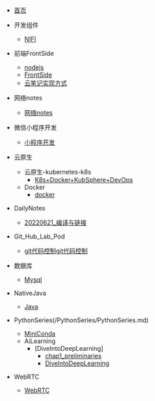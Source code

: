 <!-- docs/_sidebar.md -->
* [首页](/Summary.md)
* 开发组件
  * [NIFI](/开发组件/NIFI.md)
* 前端FrontSide
  * [nodejs](/前端FrontSide/nodejs.md)
  * [FrontSide](/前端FrontSide/FrontSide.md)
  * [云笔记实现方式](/前端FrontSide/云笔记实现方式)
* 网络notes
  * [网络notes](/网络notes/网络notes.md)

* 微信小程序开发
  * [小程序开发](/微信小程序开发/小程序开发.md)

* 云原生
  * 云原生-kubernetes-k8s
    * [K8s+Docker+KubSphere+DevOps](/云原生/云原生-kubernetes-k8s/K8s+Docker+KubSphere+DevOps.md)
  * Docker
    * [docker](/云原生/Docker/docker.md)

* DailyNotes
  * [20220621_编译与链接](/DailyNotes/202206/20220621_编译与链接.md)

* Git_Hub_Lab_Pod
  * [git代码控制git代码控制](/Git_Hub_Lab_Pod/git代码控制.md)

* 数据库
  * [Mysql](/数据库/Mysql/SQL_Mysql.md)

* NativeJava
  * [Java](/NativeJava/NativeJava.md)


* PythonSeries(/PythonSeries/PythonSeries.md)
  * [MiniConda](/PythonSeries/MiniConda.md)
  * AiLearning
    * [DiveIntoDeepLearning]
      * [chap1_preliminaries](/PythonSeries/AiLearning/DiveIntoDeepLearning/chap1_preliminaries.md)
      * [DiveIntoDeepLearning](/PythonSeries/AiLearning/DiveIntoDeepLearning/DiveIntoDeepLearning.md)

* WebRTC
  * [WebRTC](/WebRTC/WebRTC.md)

